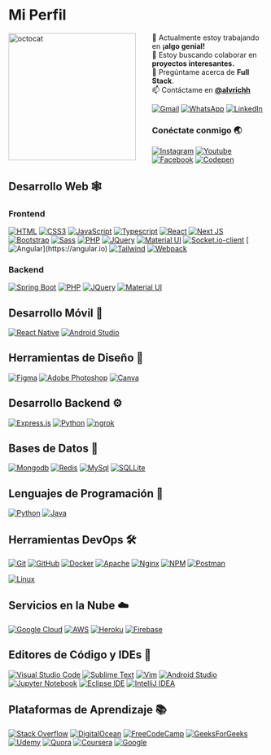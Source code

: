 # Mi Perfil

<img align="left" height="250" src="https://github.com/alvrichh/alvrichh/assets/81918923/0208f547-41f2-448f-970a-81a1f213dc6d" alt="octocat" style="margin-right: 2rem;" />
🔭 Actualmente estoy trabajando en <b>¡algo genial!</b> <br/>
👯 Estoy buscando colaborar en <b>proyectos interesantes.</b><br/>
💬 Pregúntame acerca de <b>Full Stack</b>.<br/>
📫 Contáctame en <a href="https://linktr.ee/alvrich"><b>@alvrichh</b></a>

[![Gmail](https://img.shields.io/badge/Gmail-D14836?style=for-the-badge&logo=gmail&logoColor=white)](mailto:arodmol584@g.educaand.es)
[![WhatsApp](https://img.shields.io/badge/WhatsApp-25D366?style=for-the-badge&logo=whatsapp&logoColor=white)](https://wa.link/44bcfa)
[![LinkedIn](https://img.shields.io/badge/LinkedIn-blue?style=for-the-badge&logo=linkedin&logoColor=white)](https://www.linkedin.com/in/álvaro-rodriguez-molina-613651202/)

### Conéctate conmigo 🌏

[![Instagram](https://img.shields.io/badge/Instagram-E4405F?style=for-the-badge&logo=instagram&logoColor=white)](https://www.instagram.com/arsync.es/?hl=es)
[![Youtube](https://img.shields.io/badge/YouTube-FF0000?style=for-the-badge&logo=youtube&logoColor=white)](enlace_de_youtube)
[![Facebook](https://img.shields.io/badge/Facebook-%231877F2.svg?style=for-the-badge&logo=Facebook&logoColor=white)](enlace_de_facebook)
[![Codepen](https://img.shields.io/badge/Codepen-000000?style=for-the-badge&logo=codepen&logoColor=white)](https://codepen.io/alvrichh)

## Desarrollo Web 🕸️

### Frontend
[![HTML](https://img.shields.io/badge/HTML5-E34F26?style=for-the-badge&logo=html5&logoColor=white "HTML")](https://developer.mozilla.org/en-US/docs/Web/HTML)
[![CSS3](https://img.shields.io/badge/CSS3-1572B6?style=for-the-badge&logo=css3&logoColor=white "CSS")](https://developer.mozilla.org/en-US/docs/Web/CSS)
[![JavaScript](https://img.shields.io/badge/JavaScript-F7DF1E?style=for-the-badge&logo=javascript&logoColor=black "JavaScript")](https://developer.mozilla.org/en-US/docs/Web/JavaScript)
[![Typescript](https://img.shields.io/badge/TypeScript-007ACC?style=for-the-badge&logo=typescript&logoColor=white "Typescript")](https://www.typescriptlang.org/)
[![React](https://img.shields.io/badge/React-20232A?style=for-the-badge&logo=react&logoColor=61DAFB "React")](https://reactjs.org/)
[![Next JS](https://img.shields.io/badge/Next-black?style=for-the-badge&logo=next.js&logoColor=white "Next.js")](https://nextjs.org/)
[![Bootstrap](https://img.shields.io/badge/Bootstrap-563D7C?style=for-the-badge&logo=bootstrap&logoColor=white "Bootstrap")](https://getbootstrap.com/)
[![Sass](https://img.shields.io/badge/Sass-CC6699?style=for-the-badge&logo=sass&logoColor=white "SASS")](https://sass-lang.com/)
[![PHP](https://img.shields.io/badge/PHP-777BB4?style=for-the-badge&logo=php&logoColor=white "PHP")](https://www.php.net/)
[![JQuery](https://img.shields.io/badge/jQuery-0769AD?style=for-the-badge&logo=jquery&logoColor=white "JQuery")](https://jquery.com/)
[![Material UI](https://img.shields.io/badge/Material--UI-%230081CB.svg?style=for-the-badge&logo=mui&logoColor=white "Material UI")](https://mui.com/)
[![Socket.io-client](https://img.shields.io/badge/Socket.io--client-black?style=for-the-badge&logo=socket.io&badgeColor=**010101** "Socket.io-client")](https://socket.io/docs/v4/client-api/)
[![Angular](https://img.shields.io/badge/Angular-DD0031?style=for-the-badge&logo=angular&logoColor=white")](https://angular.io)
[![Tailwind](https://img.shields.io/badge/Tailwind_CSS-38B2AC?style=for-the-badge&logo=tailwind-css&logoColor=white "Tailwind")](https://tailwindcss.com/)
[![Webpack](https://img.shields.io/badge/webpack-%238DD6F9.svg?style=for-the-badge&logo=webpack&logoColor=black "Webpack")](https://webpack.js.org/)
<!-- [![ESLint](https://img.shields.io/badge/ESLint-4B3263?style=for-the-badge&logo=eslint&logoColor=white)][repo] -->
<!-- [![Styled Components](https://img.shields.io/badge/styled--components-DB7093?style=for-the-badge&logo=styled-components&logoColor=white "Styled-Components")][repo] -->
<!-- [![](https://img.shields.io/badge/React_Router-CA4245?style=for-the-badge&logo=react-router&logoColor=white "React Router")][repo] -->
<!-- [![Three.js](https://img.shields.io/badge/threejs-black?style=for-the-badge&logo=three.js&logoColor=white "Three.js")][repo] -->
### Backend

[![Spring Boot](https://img.shields.io/badge/Spring%20Boot-6DB33F?style=for-the-badge&logo=spring&logoColor=white)](https://spring.io/projects/spring-boot)
[![PHP](https://img.shields.io/badge/-PHP-purple?style=for-the-badge&logo=php&logoColor=white)](https://www.php.net/)
[![JQuery](https://img.shields.io/badge/-JQuery-blue?style=for-the-badge&logo=jquery&logoColor=white)](https://jquery.com/)
[![Material UI](https://img.shields.io/badge/-Material%20UI-blue?style=for-the-badge&logo=material-ui&logoColor=white)](https://mui.com/)
<!-- [![Socket.io-client](https://img.shields.io/badge/Socket.io-green?style=for-the-badge&logo=socket.io&logoColor=white)](https://socket.io/docs/v4/client-api/) -->



## Desarrollo Móvil 📱

[![React Native](https://img.shields.io/badge/React_Native-20232A?style=for-the-badge&logo=react&logoColor=61DAFB "React Native")](https://reactnative.dev/)
[![Android Studio](https://img.shields.io/badge/-Android%20Studio-green?style=for-the-badge&logo=android-studio&logoColor=grey)](https://developer.android.com/studio)

## Herramientas de Diseño 🍧

[![Figma](https://img.shields.io/badge/figma-%23F24E1E.svg?style=for-the-badge&logo=figma&logoColor=white "Figma")](https://www.figma.com/)
[![Adobe Photoshop](https://img.shields.io/badge/adobe%20photoshop-%2331A8FF.svg?style=for-the-badge&logo=adobe%20photoshop&logoColor=white)](https://www.adobe.com/products/photoshop.html)
[![Canva](https://img.shields.io/badge/Canva-blue?style=for-the-badge&logo=canva&logoColor=white)](https://www.canva.com/)

## Desarrollo Backend ⚙️

[![Express.js](https://img.shields.io/badge/-Express.js-green?style=for-the-badge&logo=express&logoColor=white)](https://expressjs.com/)
[![Python](https://img.shields.io/badge/python-3670A0?style=for-the-badge&logo=python&logoColor=ffdd54 "Python")](https://www.python.org/)
[![ngrok](https://img.shields.io/badge/-ngrok-blue?style=for-the-badge&logo=ngrok&logoColor=white)](https://ngrok.com/)

## Bases de Datos 📅

[![Mongodb](https://img.shields.io/badge/MongoDB-4EA94B?style=for-the-badge&logo=mongodb&logoColor=white "Mongodb")](https://www.mongodb.com/)
[![Redis](https://img.shields.io/badge/redis-%23DD0031.svg?style=for-the-badge&logo=redis&logoColor=white "Redis")](https://redis.io/)
[![MySql](https://img.shields.io/badge/MySQL-00000F?style=for-the-badge&logo=mysql&logoColor=white "MySql")](https://www.mysql.com/)
[![SQLLite](https://img.shields.io/badge/SQLite-07405E?style=for-the-badge&logo=sqlite&logoColor=white "SQLLite")](https://www.sqlite.org/)

## Lenguajes de Programación 🎯

[![Python](https://img.shields.io/badge/-Python-blue?style=for-the-badge&logo=python&logoColor=white)](https://www.python.org/)
[![Java](https://img.shields.io/badge/java-%23ED8B00.svg?style=for-the-badge&logo=java&logoColor=white "Java")](https://www.java.com/)

## Herramientas DevOps 🛠️

[![Git](https://img.shields.io/badge/git-%23F05033.svg?style=for-the-badge&logo=git&logoColor=white "Git")](https://git-scm.com/)
[![GitHub](https://img.shields.io/badge/github-%23121011.svg?style=for-the-badge&logo=github&logoColor=white "GitHub")](https://github.com/)
[![Docker](https://img.shields.io/badge/docker-%230db7ed.svg?style=for-the-badge&logo=docker&logoColor=white)](https://www.docker.com/)
[![Apache](https://img.shields.io/badge/apache-%23D42029.svg?style=for-the-badge&logo=apache&logoColor=white "Apache")](https://httpd.apache.org/)
[![Nginx](https://img.shields.io/badge/nginx-%23009639.svg?style=for-the-badge&logo=nginx&logoColor=white "Nginx")](https://nginx.org/)
[![NPM](https://img.shields.io/badge/NPM-%23000000.svg?style=for-the-badge&logo=npm&logoColor=white "Npm")](https://www.npmjs.com/)
[![Postman](https://img.shields.io/badge/Postman-FF6C37?style=for-the-badge&logo=postman&logoColor=white "Postman")](https://www.postman.com/)
<!-- [![Insomnia](https://img.shields.io/badge/Insomnia-black?style=for-the-badge&logo=insomnia&logoColor=5849BE "Insomnia")](https://insomnia.rest/) 
[![Shell Scripts](https://img.shields.io/badge/Shell_Script-121011?style=for-the-badge&logo=gnu-bash&logoColor=white)](https://www.gnu.org/software/bash-->
[![Linux](https://img.shields.io/badge/Linux-FCC624?style=for-the-badge&logo=linux&logoColor=black "Linux")](https://www.linux.org/)

## Servicios en la Nube ☁️

[![Google Cloud](https://img.shields.io/badge/GoogleCloud-%234285F4.svg?style=for-the-badge&logo=google-cloud&logoColor=white "Google Cloud")](https://cloud.google.com/)
[![AWS](https://img.shields.io/badge/Amazon-_AWS-FF9900?style=for-the-badge&logo=amazon-aws&logoColor=white "AWS")](https://aws.amazon.com/)
[![Heroku](https://img.shields.io/badge/heroku-%23430098.svg?style=for-the-badge&logo=heroku&logoColor=white "Heroku")](https://www.heroku.com/)
[![Firebase](https://img.shields.io/badge/firebase-%23039BE5.svg?style=for-the-badge&logo=firebase "Firebase")](https://firebase.google.com/)

## Editores de Código y IDEs 📄
[![Visual Studio Code](https://img.shields.io/badge/VS%20Code-0078d7.svg?style=for-the-badge&logo=visual-studio-code&logoColor=white "Visual Studio Code")](https://code.visualstudio.com/)
[![Sublime Text](https://img.shields.io/badge/sublime_text-%23575757.svg?style=for-the-badge&logo=sublime-text&logoColor=important "Sublime Text")](https://www.sublimetext.com/)
[![Vim](https://img.shields.io/badge/VIM-%2311AB00.svg?style=for-the-badge&logo=vim&logoColor=white)](https://www.vim.org/)
[![Android Studio](https://img.shields.io/badge/Android%20Studio-3DDC84.svg?style=for-the-badge&logo=android-studio&logoColor=white)](https://developer.android.com/studio)
[![Jupyter Notebook](https://img.shields.io/badge/jupyter-%23FA0F00.svg?style=for-the-badge&logo=jupyter&logoColor=white)](https://jupyter.org/)
[![Eclipse IDE](https://img.shields.io/badge/Eclipse-2C2255?style=for-the-badge&logo=eclipse&logoColor=white)](https://www.eclipse.org/)
[![IntelliJ IDEA](https://img.shields.io/badge/-IntelliJ%20IDEA-%23430098?style=for-the-badge&logo=intellij-idea&logoColor=white)](https://www.jetbrains.com/idea/)

## Plataformas de Aprendizaje 📚

[![Stack Overflow](https://img.shields.io/badge/-Stackoverflow-FE7A16?style=for-the-badge&logo=stack-overflow&logoColor=white)](https://stackoverflow.com/)
[![DigitalOcean](https://img.shields.io/badge/-DigitalOcean-blue?style=for-the-badge&logo=digitalocean&logoColor=white)](https://www.digitalocean.com/)
[![FreeCodeCamp](https://img.shields.io/badge/-FreeCodeCamp-green?style=for-the-badge&logo=freecodecamp&logoColor=white)](https://www.freecodecamp.org/)
[![GeeksForGeeks](https://img.shields.io/badge/-GeeksForGeeks-purple?style=for-the-badge&logo=geeksforgeeks&logoColor=white)](https://www.geeksforgeeks.org/)
[![Udemy](https://img.shields.io/badge/-Udemy-red?style=for-the-badge&logo=udemy&logoColor=white)](https://www.udemy.com/)
[![Quora](https://img.shields.io/badge/-Quora-blue?style=for-the-badge&logo=quora&logoColor=white)](https://www.quora.com/)
[![Coursera](https://img.shields.io/badge/-Coursera-blue?style=for-the-badge&logo=coursera&logoColor=white)](https://www.coursera.org/)
[![Google](https://img.shields.io/badge/-Google-blue?style=for-the-badge&logo=google&logoColor=white)](https://www.google.com/)

